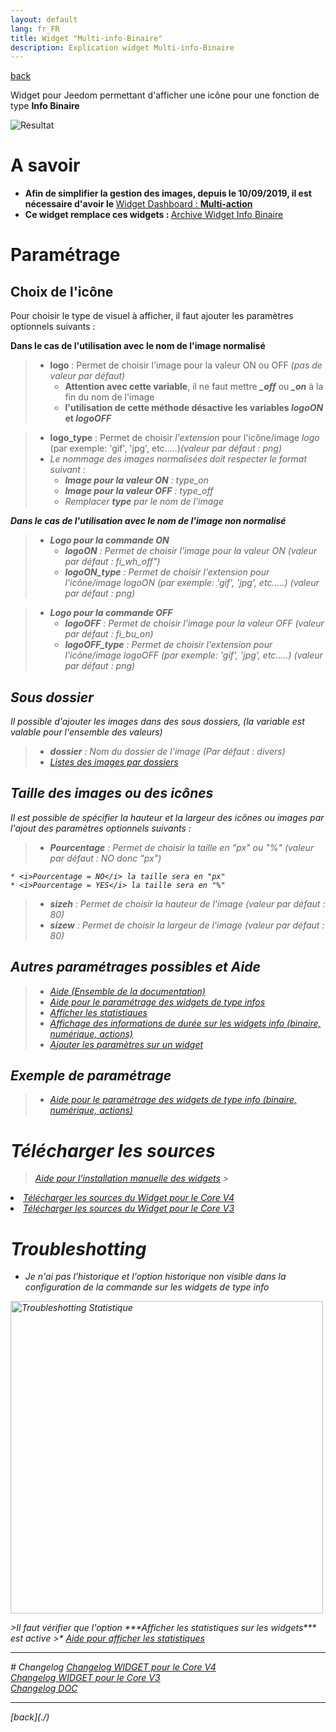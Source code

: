 ```yaml
---
layout: default
lang: fr_FR
title: Widget "Multi-info-Binaire"
description: Explication widget Multi-info-Binaire
---
```


[back](./)

Widget pour Jeedom permettant d'afficher une icône pour une fonction de type <b>Info Binaire</b>

<p><img src="../{{site.img}}/exemple/d/multi_binaire.png" alt="Resultat" /></p>

# A savoir

<ul>
<li><b>Afin de simplifier la gestion des images, depuis le 10/09/2019, il est nécessaire d'avoir le </b><a href="WIDGET_d_Multi_action_Defaut">Widget Dashboard : <b>Multi-action</b></a></li>
<li><b>Ce widget remplace ces widgets : </b><a href="{{site.baseurl}}/{{site.archive}}/{{page.lang}}/WIDGET_d_Multi_info_Binaire">Archive Widget Info Binaire</a></li>
</ul>

# Paramétrage

## Choix de l'icône

Pour choisir le type de visuel à afficher, il faut ajouter les paramètres optionnels suivants :

**Dans le cas de l'utilisation avec le nom de l'image normalisé**

> - <b>logo</b> : Permet de choisir l'image pour la valeur ON ou OFF <i>(pas de valeur par défaut)</i>
>   - <b>Attention avec cette variable</b>, il ne faut mettre **_\_off_** ou **_\_on_** à la fin du nom de l'image
>   - <b>l'utilisation de cette méthode désactive les variables <i>logoON</i> et <i>logoOFF</i></b>

> - <b>logo_type</b> : Permet de choisir <i>l'extension</i> pour l'icône/image <i>logo</i> (par exemple: 'gif', 'jpg', etc.....)<i>(valeur par défaut : png)
> - Le nommage des images normalisées doit respecter le format suivant :
>   - <b>Image pour la valeur ON</b> : type_on
>   - <b>Image pour la valeur OFF</b> : type_off
>   - <i>Remplacer <b>type</b> par le nom de l'image</i>

**Dans le cas de l'utilisation avec le nom de l'image non normalisé**

> - <b>Logo pour la commande ON</b>
>   - <b>logoON</b> : Permet de choisir l'image pour la valeur ON <i>(valeur par défaut : fi_wh_off")</i>
>   - <b>logoON_type</b> : Permet de choisir <i>l'extension</i> pour l'icône/image <i>logoON</i> (par exemple: 'gif', 'jpg', etc.....)<i> (valeur par défaut : png)</i>

> - <b>Logo pour la commande OFF</b>
>   - <b>logoOFF</b> : Permet de choisir l'image pour la valeur OFF <i>(valeur par défaut : fi_bu_on)</i>
>   - <b>logoOFF_type</b> : Permet de choisir <i>l'extension</i> pour l'icône/image <i>logoOFF</i> (par exemple: 'gif', 'jpg', etc.....)<i> (valeur par défaut : png)</i>

## Sous dossier

Il possible d'ajouter les images dans des sous dossiers, (la variable est valable pour l'ensemble des valeurs)

> - <b>dossier</b> : Nom du dossier de l'image (Par défaut : divers)</li>
> - <a href="list_img">Listes des images par dossiers</a></li>

## Taille des images ou des icônes

Il est possible de spécifier la hauteur et la largeur des icônes ou images par l'ajout des paramètres optionnels suivants :

> - <b>Pourcentage</b> : Permet de choisir la taille en "px" ou "%" <i>(valeur par défaut : NO donc "px")</i>

    * <i>Pourcentage = NO</i> la taille sera en "px"
    * <i>Pourcentage = YES</i> la taille sera en "%"

> - <b>sizeh</b> : Permet de choisir la hauteur de l'image <i>(valeur par défaut : 80)</i>
> - <b>sizew</b> : Permet de choisir la largeur de l'image <i>(valeur par défaut : 80)</i>

## Autres paramétrages possibles et Aide

<blockquote>
    <ul>
        <li><a href="{{site.baseurl}}/help/{{page.lang}}/">Aide (Ensemble de la documentation)</a></li>
        <li><a href="{{site.baseurl}}/help/{{page.lang}}/config_info">Aide pour le paramétrage des widgets de type infos</a></li>
        <li><a href="{{site.baseurl}}/help/{{page.lang}}/stats">Afficher les statistiques</a></li>
        <li><a href="{{site.baseurl}}/help/{{page.lang}}/stats_temps">Affichage des informations de durée sur les widgets info (binaire, numérique, actions)</a></li>
        <li><a href="{{site.baseurl}}/help/{{page.lang}}/para.html">Ajouter les paramètres sur un widget</a></li>
    </ul>
</blockquote>

## Exemple de paramétrage

> - <a href="{{site.baseurl}}/help/{{page.lang}}/config_info">Aide pour le paramétrage des widgets de type info (binaire, numérique, actions)</a>

# Télécharger les sources

> <a href="{{site.baseurl}}/help/{{page.lang}}/install_manu">Aide pour l'installation manuelle des widgets</a> > <br/>

<li><a href="https://github.com/JEALG/JEEDOM-Multi_info-Binaire/tree/masterv4">Télécharger les sources du Widget pour le Core V4</a></li>
<li><a href="https://github.com/JEALG/JEEDOM-Multi_info-Binaire/tree/master">Télécharger les sources du Widget pour le Core V3</a></li>

# Troubleshotting

- Je n'ai pas l'historique et l'option historique non visible dans la configuration de la commande sur les widgets de type info
<p><img src="{{site.baseurl}}/help/{{site.img}}/troubleshotting_1.png" alt="Troubleshotting Statistique" width="500" /></p>
>Il faut vérifier que l'option ***Afficher les statistiques sur les widgets*** est active
>* <a href="{{site.baseurl}}/help/{{page.lang}}/stats">Aide pour afficher les statistiques</a>

<hr />
# Changelog
<a href="https://github.com/JEALG/JEEDOM-Multi_info-Binaire/commits/masterv4">Changelog WIDGET pour le Core V4</a><br/>
<a href="https://github.com/JEALG/JEEDOM-Multi_info-Binaire/commits/master">Changelog WIDGET pour le Core V3</a><br/>
<a href="https://github.com/JEALG/JEEDOM-Widget_JAG-doc/commits/master">Changelog DOC</a>

<hr />
[back](./)
